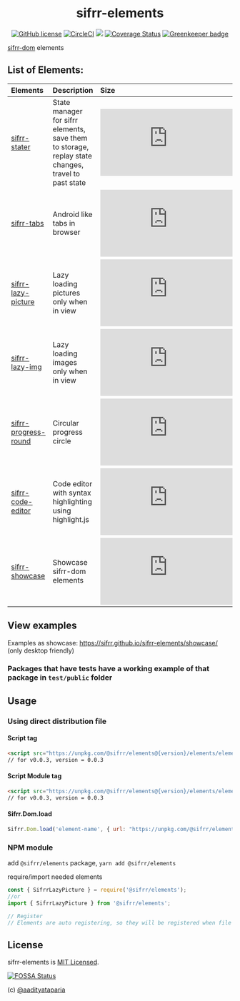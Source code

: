 <h1 align="center"> sifrr-elements </h1>
<p align="center">
  <a href="https://github.com/sifrr/sifrr-elements/blob/master/LICENSE"><img src="https://img.shields.io/badge/license-MIT-blue.svg?style=flat-square" alt="GitHub license" /></a>
  <a href="https://circleci.com/gh/sifrr/sifrr-elements"><img alt="CircleCI" src="https://img.shields.io/circleci/project/github/sifrr/sifrr-elements/master.svg?logo=circleci&style=flat-square" /></a>
  <a href="https://app.fossa.io/projects/git%2Bgithub.com%2Fsifrr%2Fsifrr-elements?ref=badge_small" alt="FOSSA Status"><img src="https://app.fossa.io/api/projects/git%2Bgithub.com%2Fsifrr%2Fsifrr-elements.svg?type=small"/></a>
  <a href="https://coveralls.io/github/sifrr/sifrr-elements?branch=master"><img src="https://img.shields.io/coveralls/github/sifrr/sifrr-elements.svg?style=flat-square" alt="Coverage Status" /></a>
  <a href="https://greenkeeper.io/"><img src="https://badges.greenkeeper.io/sifrr/sifrr-elements.svg?style=flat-square" alt="Greenkeeper badge" /></a>
</p>

[sifrr-dom](https://github.com/sifrr/sifrr/tree/master/packages/browser/sifrr-dom) elements

## List of Elements:

| Elements                                                | Description                                                                                        | Size                                                                                                                                                                                                                                  |                        Test                       |
| :------------------------------------------------------ | :------------------------------------------------------------------------------------------------- | :------------------------------------------------------------------------------------------------------------------------------------------------------------------------------------------------------------------------------------ | :-----------------------------------------------: |
| [sifrr-stater](./elements/sifrr-stater)                 | State manager for sifrr elements, save them to storage, replay state changes, travel to past state | [![Minified + Gzipped](https://img.badgesize.io/sifrr/sifrr-elements/master/elements/sifrr-stater/dist/sifrrstater.min.js?compression=gzip&maxAge=60)](./elements/sifrr-stater/dist/sifrrstater.min.js)                               |                       [WIP]                       |
| [sifrr-tabs](./elements/sifrr-tabs)                     | Android like tabs in browser                                                                       | [![Minified + Gzipped](https://img.badgesize.io/sifrr/sifrr-elements/master/elements/sifrr-tabs/dist/sifrrtabs.min.js?compression=gzip&maxAge=60)](./elements/sifrr-tabs/dist/sifrrtabs.js)                                           |                       [WIP]                       |
| [sifrr-lazy-picture](./elements/sifrr-lazy-picture)     | Lazy loading pictures only when in view                                                            | [![Minified + Gzipped](https://img.badgesize.io/sifrr/sifrr-elements/master/elements/sifrr-lazy-picture/dist/sifrrlazypicture.min.js?compression=gzip&maxAge=60)](./elements/sifrr-lazy-picture/dist/sifrrlazypicture.min.js)         |  [OK](./elements/sifrr-lazy-picture/test/public)  |
| [sifrr-lazy-img](./elements/sifrr-lazy-img)             | Lazy loading images only when in view                                                              | [![Minified + Gzipped](https://img.badgesize.io/sifrr/sifrr-elements/master/elements/sifrr-lazy-img/dist/sifrrlazyimg.min.js?compression=gzip&maxAge=60)](./elements/sifrr-lazy-img/dist/sifrrlazyimg.min.js)                         |    [OK](./elements/sifrr-lazy-img/test/public)    |
| [sifrr-progress-round](./elements/sifrr-progress-round) | Circular progress circle                                                                           | [![Minified + Gzipped](https://img.badgesize.io/sifrr/sifrr-elements/master/elements/sifrr-progress-round/dist/sifrrprogressround.min.js?compression=gzip&maxAge=60)](./elements/sifrr-progress-round/dist/sifrrprogressround.min.js) | [OK](./elements/sifrr-progress-round/test/public) |
| [sifrr-code-editor](./elements/sifrr-code-editor)       | Code editor with syntax highlighting using highlight.js                                            | [![Minified + Gzipped](https://img.badgesize.io/sifrr/sifrr-elements/master/elements/sifrr-code-editor/dist/sifrrcodeeditor.min.js?compression=gzip&maxAge=60)](./elements/sifrr-code-editor/dist/sifrrcodeeditor.min.js)             |                       [WIP]                       |
| [sifrr-showcase](./elements/sifrr-showcase)             | Showcase sifrr-dom elements                                                                        | [![Minified + Gzipped](https://img.badgesize.io/sifrr/sifrr-elements/master/elements/sifrr-showcase/dist/sifrrshowcase.min.js?compression=gzip&maxAge=60)](./elements/sifrr-showcase/dist/sifrrshowcase.min.js)                       |                       [WIP]                       |

## View examples

Examples as showcase: <https://sifrr.github.io/sifrr-elements/showcase/> (only desktop friendly)

### Packages that have tests have a working example of that package in `test/public` folder

## Usage

### Using direct distribution file

#### Script tag

```html
<script src="https://unpkg.com/@sifrr/elements@{version}/elements/element-name/dist/elementname.min.js"></script>
// for v0.0.3, version = 0.0.3
```

#### Script Module tag

```html
<script src="https://unpkg.com/@sifrr/elements@{version}/elements/element-name/dist/elementname.min.js" type="module"></script>
// for v0.0.3, version = 0.0.3
```

#### Sifrr.Dom.load

```js
Sifrr.Dom.load('element-name', { url: "https://unpkg.com/@sifrr/elements@{version}/elements/element-name/dist/elementname.min.js" })
```

### NPM module

add `@sifrr/elements` package, `yarn add @sifrr/elements`

require/import needed elements

```js
const { SifrrLazyPicture } = require('@sifrr/elements');
//or
import { SifrrLazyPicture } from '@sifrr/elements';

// Register
// Elements are auto registering, so they will be registered when file is loaded
```

## License

sifrr-elements is [MIT Licensed](./LICENSE).

[![FOSSA Status](https://app.fossa.com/api/projects/git%2Bgithub.com%2Fsifrr%2Fsifrr-elements.svg?type=large)](https://app.fossa.com/projects/git%2Bgithub.com%2Fsifrr%2Fsifrr-elements?ref=badge_large)

(c) [@aadityataparia](https://github.com/aadityataparia)
